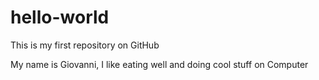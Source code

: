 # hello-world
This is my first repository on GitHub

My name is Giovanni, I like eating well and doing cool stuff on Computer
